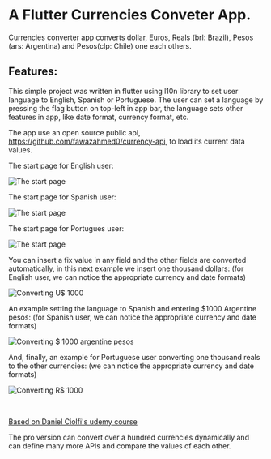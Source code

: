 # A Flutter Currencies Conveter App.

Currencies converter app converts dollar, Euros, Reals (brl: Brazil), Pesos (ars: Argentina) and Pesos(clp: Chile) one each others.

## Features:

This simple project was written in flutter using l10n library to set user language to English, Spanish or Portuguese. The user can set a language by pressing the flag button on top-left in app bar, the language sets other features in app, like date format, currency format, etc.

The app use an open source public api, https://github.com/fawazahmed0/currency-api,  to load its current data values.



The start page for English user:

![The start page](readme/images/start_en.gif "The start page for English user")


The start page for Spanish user:

![The start page](readme/images/start_es.gif "The start page for Spanish user")


The start page for Portugues user:

![The start page](readme/images/start_pt.gif "The start page for Portuguese user")


You can insert a fix value in any field and the other fields are converted automatically, in this next example we insert one thousand dollars: (for English user, we can notice the appropriate currency and date formats)

![Converting U$ 1000](readme/images/dollar_en.gif "Convet one thousand dollars for English user")


An example setting the language to Spanish and entering $1000 Argentine pesos: (for Spanish user, we can notice the appropriate currency and date formats)

![Converting $ 1000 argentine pesos](readme/images/pesos_ars_es.gif "Convet one thousand argentine pesos for Spanish user")


And, finally, an example for Portuguese user converting one thousand reals to the other currencies: (we can notice the appropriate currency and date formats)

![Converting R$ 1000](readme/images/reais_pt.gif "Convet one thousand reals for Portuguese user")  

&nbsp;&nbsp;

[Based on Daniel Ciolfi's udemy course](https://www.udemy.com/share/101Wim3@bL2WBnXJOyqEFUkkRTTFBdyhqzpZ32Q6N7CTpyPFdVlf_9YG0WhJUuuvZelTMLrW/)

The pro version can convert over a hundred currencies dynamically and can define many more APIs and compare the values of each other.

